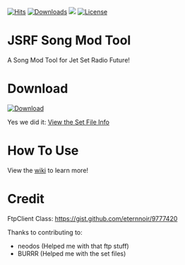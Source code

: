 [![Hits](https://hits.dwyl.com/chrisderwahre/JSRF_Song_Mod_Tool.svg)](http://hits.dwyl.com/chrisderwahre/JSRF_Song_Mod_Tool)
[![Downloads](https://img.shields.io/github/downloads/chrisderwahre/JSRF_Song_Mod_Tool/latest/total.svg?label=Downloads&maxAge=60)](https://github.com/chrisderwahre/JSRF_Song_Mod_Tool/releases)
[![](https://travis-ci.org/chrisderwahre/JSRF_Song_Mod_Tool.svg?branch=master)](https://github.com/chrisderwahre/JSRF_Song_Mod_Tool)
[![License](https://img.shields.io/badge/License-MIT-blue.svg)](https://github.com/chrisderwahre/JSRF_Song_Mod_Tool/blob/master/LICENSE)

# JSRF Song Mod Tool
A Song Mod Tool for Jet Set Radio Future! 

# Download
[![Download](https://img.shields.io/github/downloads/chrisderwahre/JSRF_Song_Mod_Tool/latest/total.svg?label=Download&maxAge=60)](https://github.com/chrisderwahre/JSRF_Song_Mod_Tool/releases)

Yes we did it: [View the Set File Info](https://pastebin.com/raw/spiE5xup)

# How To Use
View the [wiki](https://github.com/chrisderwahre/JSRF_Song_Mod_Tool/wiki) to learn more!
 
# Credit

FtpClient Class: https://gist.github.com/eternnoir/9777420 

Thanks to contributing to:
 - neodos (Helped me with that ftp stuff)
 - BURRR (Helped me with the set files)
